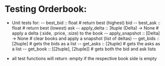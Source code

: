 # Testing Orderbook:

- Unit tests for:
    -- best_bid :: float # return best (highest) bid
    -- best_ask :: float # return best (lowest) ask
    -- apply_delta :: 3tuple (Delta) -> None # apply a delta (:side, :price, :size) to the book
    -- apply_snapshot :: [Delta] -> None # clear books and apply a snapshot (list of deltas)
    -- get_bids :: [2tuple] # gets the bids as a list
    -- get_asks :: [2tuple] # gets the asks as a list
    -- get_book :: [[2tuple], [2tuple]] # gets both the bid and ask lists
    
- all test functions will return :empty if the respective book side is empty


